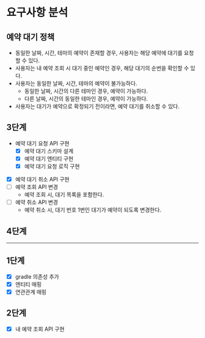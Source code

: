 # 요구사항 분석

## 예약 대기 정책

- 동일한 날짜, 시간, 테마의 예약이 존재할 경우, 사용자는 해당 예약에 대기를 요청할 수 있다.
- 사용자는 내 예약 조회 시 대기 중인 예약인 경우, 해당 대기의 순번을 확인할 수 있다.
- 사용자는 동일한 날짜, 시간, 테마의 예약이 불가능하다.
  - 동일한 날짜, 시간의 다른 테마인 경우, 예약이 가능하다.
  - 다른 날짜, 시간의 동일한 테마인 경우, 예약이 가능하다.
- 사용자는 대기가 예약으로 확정되기 전이라면, 예약 대기를 취소할 수 있다.

## 3단계
- 예약 대기 요청 API 구현
  - [x] 예약 대기 스키마 설계
  - [x] 예약 대기 엔티티 구현
  - [x] 예약 대기 요청 로직 구현
- [x] 예약 대기 취소 API 구현 
- [ ] 예약 조회 API 변경
  - 예약 조회 시, 대기 목록을 포함한다.
- [ ] 예약 취소 API 변경
  - 예약 취소 시, 대기 번호 1번인 대기가 예약이 되도록 변경한다.

## 4단계

---
## 1단계
- [x] gradle 의존성 추가
- [x] 엔티티 매핑
- [x] 연관관계 매핑

## 2단계
- [x] 내 예약 조회 API 구현
